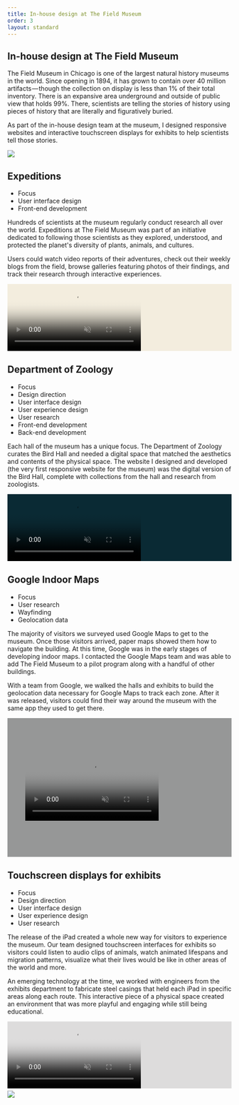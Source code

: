 ```yaml
---
title: In-house design at The Field Museum
order: 3
layout: standard
---
```

<section>
  <div class="title">
    <div>
    <h1>In-house design at The Field Museum</h1>
    </div>
    <div>
    <p>The Field Museum in Chicago is one of the largest natural history museums in the world. Since opening in 1894, it has grown to contain over 40 million artifacts &#8212; though the collection on display is less than 1% of their total inventory. There is an expansive area underground and outside of public view that holds 99%. There, scientists are telling the stories of history using pieces of history that are literally and figuratively buried.</p>
    <p>As part of the in-house design team at the museum, I designed responsive websites and interactive touchscreen displays for exhibits to help scientists tell those stories.</p>
    </div>
  </div>
</section>

<section>
<img src="https://res.cloudinary.com/benludwig/image/upload/c_scale,f_auto,q_auto:best,w_2000/v1588189508/sfh_jfq77o.jpg">
</section>

<section>
    <div class="title">
      <div>
        <h1>Expeditions</h1>
        <div class="detail-section">
          <div>
            <ul class="detail">
              <li class="detail">Focus</li>
              <li class="detail-muted">User interface design</li>
              <li class="detail-muted">Front-end development</li>
            </ul>
          </div>
          <div>
          </div>
        </div>
      </div>
    <div>
        <p>Hundreds of scientists at the museum regularly conduct research all over the world. Expeditions at The Field Museum was part of an initiative dedicated to following those scientists as they explored, understood, and protected the planet's diversity of plants, animals, and cultures.</p>
        <p>Users could watch video reports of their adventures, check out their weekly blogs from the field, browse galleries featuring photos of their findings, and track their research through interactive experiences.</p>
    </div>
  </div>
</section>

<section>
  <div class="video-tablet video-background" style="background-color:#F3EDDE;">
    <video autoplay loop muted playsinline poster="https://res.cloudinary.com/benludwig/image/upload/f_auto,q_auto:best/v1574305898/FME_Frame_owchp6.png">
      <source src="https://res.cloudinary.com/benludwig/video/upload/vc_auto/v1574305874/FME_fnufls.mp4">
      <source src="https://res.cloudinary.com/benludwig/video/upload/vc_auto/v1574305874/FME_fnufls.webm" type="video/webm">
      Your browser does not support the video tag.
    </video>
  </div>
</section>

<section>
    <div class="title">
      <div>
        <h1>Department of Zoology</h1>
        <div class="detail-section">
          <div>
            <ul class="detail">
              <li class="detail">Focus</li>
              <li class="detail-muted">Design direction</li>
              <li class="detail-muted">User interface design</li>
              <li class="detail-muted">User experience design</li>
              <li class="detail-muted">User research</li>
              <li class="detail-muted">Front-end development</li>
              <li class="detail-muted">Back-end development</li>
            </ul>
          </div>
          <div>
          </div>
        </div>
      </div>
        <div>
        <p>Each hall of the museum has a unique focus. The Department of Zoology curates the Bird Hall and needed a digital space that matched the aesthetics and contents of the physical space. The website I designed and developed (the very first responsive website for the museum) was the digital version of the Bird Hall, complete with collections from the hall and research from zoologists.</p>
    </div>
  </div>
</section>

<section>
  <div class="video-desktop video-background" style="background-color:#0a2a34;">
    <video autoplay loop muted playsinline poster="https://res.cloudinary.com/benludwig/image/upload/f_auto,q_auto:best/v1583170820/birds_frame_jyki3h.png">
      <source src="https://res.cloudinary.com/benludwig/video/upload/vc_auto/v1583170837/birdsscreen_vsa9ig.mp4">
      <source src="https://res.cloudinary.com/benludwig/video/upload/vc_auto/v1583170837/birdsscreen_vsa9ig.webm" type="video/webm">
      Your browser does not support the video tag.
    </video>
  </div>
</section>

<section>
    <div class="title">
      <div>
        <h1>Google Indoor Maps</h1>
        <div class="detail-section">
          <div>
            <ul class="detail">
              <li class="detail">Focus</li>
              <li class="detail-muted">User research</li>
              <li class="detail-muted">Wayfinding</li>
              <li class="detail-muted">Geolocation data</li>
            </ul>
          </div>
          <div>
          </div>
        </div>
      </div>
        <div>
        <p>The majority of visitors we surveyed used Google Maps to get to the museum. Once those visitors arrived, paper maps showed them how to navigate the building. At this time, Google was in the early stages of developing indoor maps. I contacted the Google Maps team and was able to add The Field Museum to a pilot program along with a handful of other buildings.</p>
        <p>With a team from Google, we walked the halls and exhibits to build the geolocation data necessary for Google Maps to track each zone. After it was released, visitors could find their way around the museum with the same app they used to get there.</p>
    </div>
  </div>
</section>

<section>
  <div class="video-mobile-landscape video-background" style="background-color:#969797; padding: 16% 8%;">
    <video autoplay loop muted playsinline poster="https://res.cloudinary.com/benludwig/image/upload/f_auto,q_auto:best/v1582928545/fieldmap_frame_wephra.png">
      <source src="https://res.cloudinary.com/benludwig/video/upload/vc_auto/v1582928559/fieldmap_unyy9k.mp4">
      <source src="https://res.cloudinary.com/benludwig/video/upload/vc_auto/v1582928559/fieldmap_unyy9k.webm" type="video/webm">
      Your browser does not support the video tag.
    </video>
  </div>
</section>

<section>
    <div class="title">
      <div>
        <h1>Touchscreen displays for exhibits</h1>
        <div class="detail-section">
          <div>
            <ul class="detail">
              <li class="detail">Focus</li>
              <li class="detail-muted">Design direction</li>
              <li class="detail-muted">User interface design</li>
              <li class="detail-muted">User experience design</li>
              <li class="detail-muted">User research</li>
            </ul>
          </div>
          <div>
          </div>
        </div>
      </div>
        <div>
        <p>The release of the iPad created a whole new way for visitors to experience the museum. Our team designed touchscreen interfaces for exhibits so visitors could listen to audio clips of animals, watch animated lifespans and migration patterns, visualize what their lives would be like in other areas of the world and more.</p>
        <p>An emerging technology at the time, we worked with engineers from the exhibits department to fabricate steel casings that held each iPad in specific areas along each route. This interactive piece of a physical space created an environment that was more playful and engaging while still being educational.</p>
    </div>
  </div>
</section>

<section style="padding-bottom:1%;">
  <div class="video-tablet video-background" style="background-color:#dddcdc;">
    <video autoplay loop muted playsinline poster="https://res.cloudinary.com/benludwig/image/upload/f_auto,q_auto:best/v1583185569/fmtouch_panel_ir16el.png">
      <source src="https://res.cloudinary.com/benludwig/video/upload/vc_auto/v1583185584/fmtouch_vogstp.mp4">
      <source src="https://res.cloudinary.com/benludwig/video/upload/vc_auto/v1583185584/fmtouch_vogstp.webm" type="video/webm">
      Your browser does not support the video tag.
    </video>
  </div>
</section>

<section style="padding-top:0%;">
  <img src="https://res.cloudinary.com/benludwig/image/upload/f_auto,q_auto:best/v1588196936/display_v8mqzt.png">
</section>
